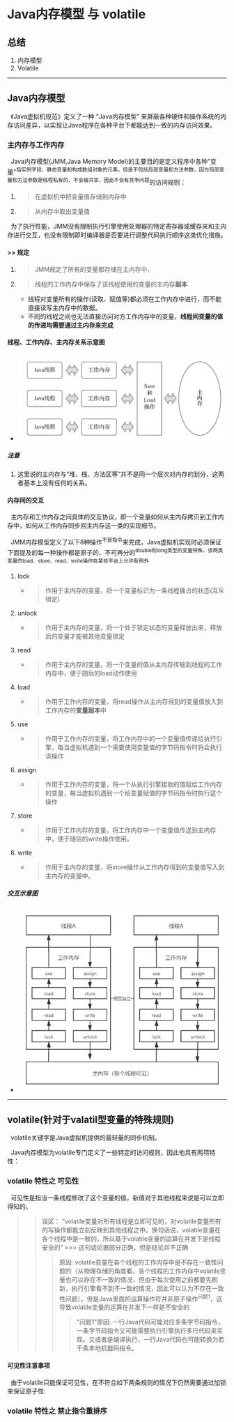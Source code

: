 # Java内存模型 与 volatile
## 总结
1. 内存模型
2. Volatile
---
## Java内存模型
&nbsp;&nbsp;《Java虚拟机规范》定义了一种 “Java内存模型” 来屏蔽各种硬件和操作系统的内存访问差异，以实现让Java程序在各种平台下都能达到一致的内存访问效果。

### 主内存与工作内存
&nbsp;&nbsp;Java内存模型(JMM,Java Memory Model)的主要目的是定义程序中各种"变量"<sup>指实例字段、静态变量和构成数组对象的元素，但是不包括局部变量和方法参数，因为局部变量和方法参数是线程私有的，不会被共享，因此不会有竞争问题</sup>的访问规则：
  1. > 在虚拟机中把变量值存储到内存中
  2. > 从内存中取出变量值

&nbsp;&nbsp;为了执行性能，JMM没有限制执行引擎使用处理器的特定寄存器或缓存来和主内存进行交互，也没有限制即时编译器是否要进行调整代码执行顺序这类优化措施。

#### >> 规定
1. >JMM规定了所有的变量都存储在主内存中，
2. >线程的工作内存中保存了该线程使用的变量的主内存**副本**
    - 线程对变量所有的操作(读取、赋值等)都必须在工作内存中进行，而不能直接读写主内存中的数据。
    - 不同的线程之间也无法直接访问对方工作内存中的变量，**线程间变量的值的传递均需要通过主内存来完成**

#### 线程、工作内存、主内存关系示意图
- <img src="./pics/JMM-001.png"/>

##### 注意
1. 这里说的主内存与“堆、栈、方法区等”并不是同一个层次对内存的划分，这两者基本上没有任何的关系。

#### 内存间的交互
&nbsp;&nbsp;主内存和工作内存之间具体的交互协议，即一个变量如何从主内存拷贝到工作内存中，如何从工作内存同步回主内存这一类的实现细节。

&nbsp;&nbsp;JMM内存模型定义了以下8种操作<sup>不是指令</sup>来完成，Java虚拟机实现时必须保证下面提及的每一种操作都是原子的、不可再分的<sup>double和long类型的变量特殊，该两类变量的load、store、read、write操作在某些平台上允许有例外</sup>
1. lock
   + >作用于主内存的变量，将一个变量标识为一条线程独占的状态(互斥锁定)
2. unlock
   + > 作用于主内存的变量，将一个处于锁定状态的变量释放出来，释放后的变量才能被其他变量锁定
3. read
   + >作用于主内存的变量，将一个变量的值从主内存传输到线程的工作内存中，便于随后的load动作使用
4. load
   + >作用于工作内存的变量，将read操作从主内存得到的变量值放入到工作内存的**变量副本**中
5. use
   + >作用于工作内存的变量，将工作内存中的一个变量值传递给执行引擎，每当虚拟机遇到一个需要使用变量值的字节码指令时将会执行该操作
6. assign
   + >作用于工作内存的变量，将一个从执行引擎接收的值赋给工作内存的变量，每当虚拟机遇到一个给变量赋值的字节码指令时执行这个操作
7. store
   + >作用于工作内存的变量，将工作内存中一个变量值传送到主内存中，便于随后的write操作使用。
8. write
   + >作用于主内存的变量，将store操作从工作内存得到的变量值写入到主内存的变量中。

##### 交互示意图
- <img src="./pics/JMM-002.png"/>

---
## volatile(针对于valatil型变量的特殊规则)
&nbsp;&nbsp;volatile关键字是Java虚拟机提供的最轻量的同步机制。

&nbsp;&nbsp;Java内存模型为volatile专门定义了一些特定的访问规则，因此他具有两项特性：
### volatile 特性之 可见性
&nbsp;&nbsp;可见性是指当一条线程修改了这个变量的值，新值对于其他线程来说是可以立即得知的。

>> 误区： “volatile变量对所有线程是立即可见的，对volatile变量所有的写操作都能立刻反映到其他线程之中。换句话说，volatile变量在各个线程中是一致的，所以基于volatile变量的运算在并发下是线程安全的”   >>> 这句话论据部分正确，但是结论并不正确
>>> 原因: volatile变量在各个线程的工作内存中是不存在一致性问题的（从物理存储的角度看，各个线程的工作内存中volatile变量也可以存在不一致的情况，但由于每次使用之前都要先刷新，执行引擎看不到不一致的情况，因此可以认为不存在一致性问题），但是Java里面的运算操作符并非原子操作<sup>问题1</sup>，这导致volatile变量的运算在并发下一样是不安全的
>>>> "问题1"原因: 一行Java代码可能对应多条字节码指令，一条字节码指令又可能需要执行引擎执行多行代码来实现。又或者是编译执行，一行Java代码也可能转换为若干条本地机器码指令。

#### 可见性注意事项
&nbsp;&nbsp;由于volatile只能保证可见性，在不符合如下两条规则的情况下仍然需要通过加锁来保证原子性: 

### volatile 特性之 禁止指令重排序